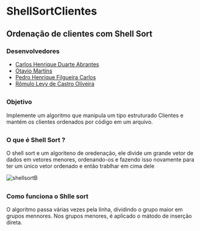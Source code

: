 # ShellSortClientes
Ordenação de clientes com Shell Sort
---
### Desenvolvedores
* [Carlos Henrique Duarte Abrantes](https://github.com/CarlosH6)
* [Otavio Martins](https://github.com/OtavioMartins08)
* [Pedro Henrique Filgueira Carlos](https://github.com/PedrohfCarlos)
* [Rômulo Levy de Castro Oliveira](https://github.com/Romulolevy)
##
### Objetivo

Implemente um algoritmo que manipula um tipo estruturado
 Clientes e mantém os clientes ordenados por código em um arquivo.

##
### O que é Shell Sort ?
O shell sort e um algoriteno de oredenação, ele divide um grande vetor de dados em vetores menores, ordenando-os e fazendo isso novamente para ter um único vetor ordenado e então trablhar em cima dele

![shellsortB](https://github.com/PedrohfCarlos/Segunda-unidade/assets/128182599/67995057-2ac1-4858-abde-2d9806a91217)
##
### Como funciona o Shlle sort
O algoritmo passa várias vezes pela linha, dividindo o grupo maior em grupos mennores.
 Nos grupos menores, é aplicado o mátodo de inserção direta.
